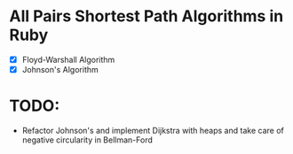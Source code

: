 # All Pairs Shortest Path Algorithms in Ruby
- [x] Floyd-Warshall Algorithm
- [x] Johnson's Algorithm

# TODO:
- Refactor Johnson's and implement Dijkstra with heaps and take care of negative circularity in Bellman-Ford